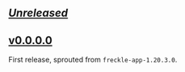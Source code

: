 ## [_Unreleased_](https://github.com/freckle/freckle-app/compare/persistent-sql-lifted-v0.0.0.0...main)

## [v0.0.0.0](https://github.com/freckle/freckle-app/tree/persistent-sql-lifted-v0.0.0.0/persistent-sql-lifted)

First release, sprouted from `freckle-app-1.20.3.0`.
